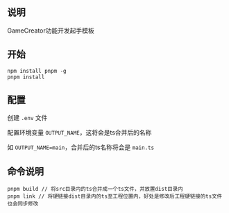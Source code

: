 ## 说明

GameCreator功能开发起手模板

## 开始

```npm
npm install pnpm -g
pnpm install
```

## 配置

创建 `.env` 文件

配置环境变量 `OUTPUT_NAME`，这将会是ts合并后的名称

如 `OUTPUT_NAME=main`，合并后的ts名称将会是 `main.ts`

## 命令说明

```npm
pnpm build // 将src目录内的ts合并成一个ts文件，并放置dist目录内
pnpm link // 将硬链接dist目录内的ts至工程位置内，好处是修改后工程硬链接的ts文件也会同步修改
```
